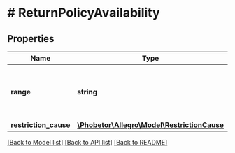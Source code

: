 # # ReturnPolicyAvailability

## Properties

Name | Type | Description | Notes
------------ | ------------- | ------------- | -------------
**range** | **string** | Indicates if return policy is full, restricted or disabled. | [optional]
**restriction_cause** | [**\Phobetor\Allegro\Model\RestrictionCause**](RestrictionCause.md) |  | [optional]

[[Back to Model list]](../../README.md#models) [[Back to API list]](../../README.md#endpoints) [[Back to README]](../../README.md)
